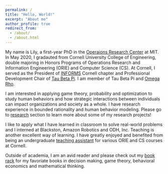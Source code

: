 ```yaml
---
permalink: /
title: "Hello, World!"
excerpt: "About me"
author_profile: true
redirect_from: 
  - /about/
  - /about.html
---
```


My name is Lily, a first-year PhD in the [Operaions Research Center](https://orc.mit.edu/) at MIT. In May 2020, I gradauted from Cornell University College of Engineering, double majoring in Honors Programs of Operations Research and Information Engineering (ORIE) and Computer Science (CS). At Cornell, I served as the President of [INFORMS](https://www.informs.org/) Cornell chapter and Professional Development Chair of [Tau Beta Pi](https://www.tbp.org/recruit/recruitHome.cfm). I am member of Tau Beta Pi and [Omega Rho](https://connect.informs.org/omegarho/about-omega-rho/welcome). 

I am interested in applying game theory, probability and optimization to study human behaviors and how strategic interactions between individuals can impact organizations and society as a whole. I have research experience in bounded rationality and human behavior modeling. Please go to [research](https://xinminglilyliu.github.io/publications/) section to learn more about some of my research projects!

I like to apply what I have learned in classroom to solve real-world problems and I interned at Blackston, Amazon Robotics and ODH, Inc. Teaching is another excellent way of learning. I have greatly enjoyed and benefited from being an undergraduate [teaching assistant](https://xinminglilyliu.github.io/teaching/) for various ORIE and CS courses at Cornell.

Outside of academia, I am an avid reader and please check out my [book rack](https://xinminglilyliu.github.io/portfolio/) for my favoriate books in decision making, game theory, behavioral economics and mathematical thinking.
